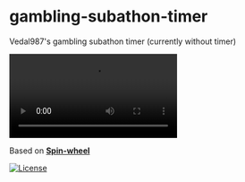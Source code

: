<h1>gambling-subathon-timer</h1>
 Vedal987's gambling subathon timer (currently without timer)

<video src='demo_video.mp4'></video>

Based on **[Spin-wheel](https://github.com/CrazyTim/spin-wheel)**

[![License](https://img.shields.io/badge/license-MIT-blue)](#license "View license")
